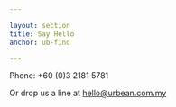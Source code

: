 ```yaml
---

layout: section
title: Say Hello
anchor: ub-find

---
```

Phone\: +60 (0)3 2181 5781

Or drop us a line at <a href="mailto:http://imgur.com/gallery/VBbg5">hello@urbean.com.my</a>

<div id="map-canvas"></div>